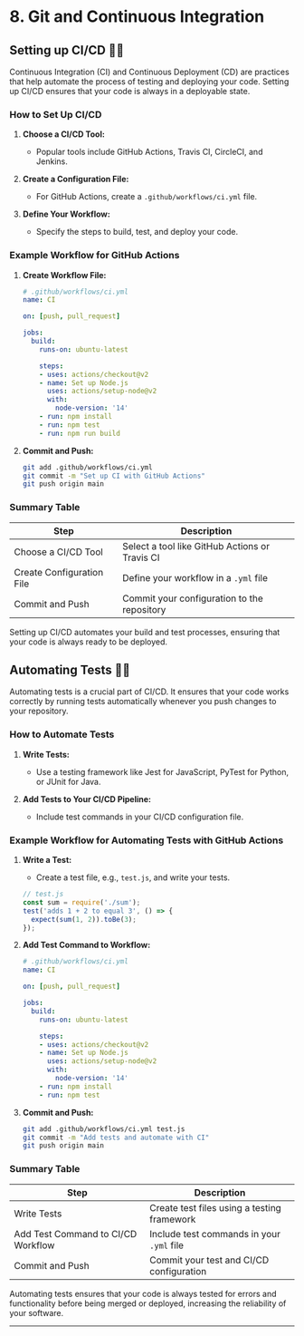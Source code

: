 # 8. Git and Continuous Integration

## Setting up CI/CD 🔧🚀

Continuous Integration (CI) and Continuous Deployment (CD) are practices that help automate the process of testing and deploying your code. Setting up CI/CD ensures that your code is always in a deployable state.

### How to Set Up CI/CD

1. **Choose a CI/CD Tool:**
   - Popular tools include GitHub Actions, Travis CI, CircleCI, and Jenkins.

2. **Create a Configuration File:**
   - For GitHub Actions, create a `.github/workflows/ci.yml` file.

3. **Define Your Workflow:**
   - Specify the steps to build, test, and deploy your code.

### Example Workflow for GitHub Actions

1. **Create Workflow File:**
   ```yaml
   # .github/workflows/ci.yml
   name: CI

   on: [push, pull_request]

   jobs:
     build:
       runs-on: ubuntu-latest

       steps:
       - uses: actions/checkout@v2
       - name: Set up Node.js
         uses: actions/setup-node@v2
         with:
           node-version: '14'
       - run: npm install
       - run: npm test
       - run: npm run build
   ```

2. **Commit and Push:**
   ```sh
   git add .github/workflows/ci.yml
   git commit -m "Set up CI with GitHub Actions"
   git push origin main
   ```

### Summary Table

| Step                                    | Description                                   |
|-----------------------------------------|-----------------------------------------------|
| Choose a CI/CD Tool                     | Select a tool like GitHub Actions or Travis CI|
| Create Configuration File               | Define your workflow in a `.yml` file         |
| Commit and Push                         | Commit your configuration to the repository   |

Setting up CI/CD automates your build and test processes, ensuring that your code is always ready to be deployed.

## Automating Tests 🧪🤖

Automating tests is a crucial part of CI/CD. It ensures that your code works correctly by running tests automatically whenever you push changes to your repository.

### How to Automate Tests

1. **Write Tests:**
   - Use a testing framework like Jest for JavaScript, PyTest for Python, or JUnit for Java.

2. **Add Tests to Your CI/CD Pipeline:**
   - Include test commands in your CI/CD configuration file.

### Example Workflow for Automating Tests with GitHub Actions

1. **Write a Test:**
   - Create a test file, e.g., `test.js`, and write your tests.
   ```javascript
   // test.js
   const sum = require('./sum');
   test('adds 1 + 2 to equal 3', () => {
     expect(sum(1, 2)).toBe(3);
   });
   ```

2. **Add Test Command to Workflow:**
   ```yaml
   # .github/workflows/ci.yml
   name: CI

   on: [push, pull_request]

   jobs:
     build:
       runs-on: ubuntu-latest

       steps:
       - uses: actions/checkout@v2
       - name: Set up Node.js
         uses: actions/setup-node@v2
         with:
           node-version: '14'
       - run: npm install
       - run: npm test
   ```

3. **Commit and Push:**
   ```sh
   git add .github/workflows/ci.yml test.js
   git commit -m "Add tests and automate with CI"
   git push origin main
   ```

### Summary Table

| Step                                    | Description                                    |
|-----------------------------------------|------------------------------------------------|
| Write Tests                             | Create test files using a testing framework    |
| Add Test Command to CI/CD Workflow      | Include test commands in your `.yml` file      |
| Commit and Push                         | Commit your test and CI/CD configuration       |

Automating tests ensures that your code is always tested for errors and functionality before being merged or deployed, increasing the reliability of your software.

---

